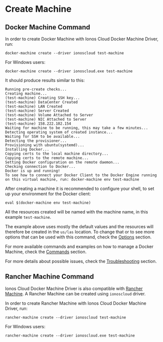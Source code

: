 # Create Machine

## Docker Machine Command

In order to create Docker Machine with Ionos Cloud Docker Machine Driver, run:

```text
docker-machine create --driver ionoscloud test-machine
```

For Windows users: 

```text
docker-machine create --driver ionoscloud.exe test-machine
```

It should produce results similar to this:

```text
Running pre-create checks...
Creating machine...
(test-machine) Creating SSH key...
(test-machine) DataCenter Created
(test-machine) LAN Created
(test-machine) Server Created
(test-machine) Volume Attached to Server
(test-machine) NIC Attached to Server
(test-machine) 158.222.102.154
Waiting for machine to be running, this may take a few minutes...
Detecting operating system of created instance...
Waiting for SSH to be available...
Detecting the provisioner...
Provisioning with ubuntu(systemd)...
Installing Docker...
Copying certs to the local machine directory...
Copying certs to the remote machine...
Setting Docker configuration on the remote daemon...
Checking connection to Docker...
Docker is up and running!
To see how to connect your Docker Client to the Docker Engine running on this virtual machine, run: docker-machine env test-machine
```

After creating a machine it is recommended to configure your shell, to set up your environment for the Docker client:

```text
eval $(docker-machine env test-machine)
```

All the resources created will be named with the machine name, in this example `test-machine`.

The example above uses mostly the default values and the resources will therefore be created in the `us/las` location. To change that or to see more options that can be used with this command, check the [Options](options.md) section.

For more available commands and examples on how to manage a Docker Machine, check the [Commands](commands.md) section.

For more details about possible issues, check the [Troubleshooting](troubleshooting.md) section.

## Rancher Machine Command

Ionos Cloud Docker Machine Driver is also compatible with [Rancher Machine](https://github.com/rancher/machine). A Rancher Machine can be created using `ionoscloud` driver.

In order to create Rancher Machine with Ionos Cloud Docker Machine Driver, run:

```text
rancher-machine create --driver ionoscloud test-machine
```

For Windows users:

```text
rancher-machine create --driver ionoscloud.exe test-machine
```

